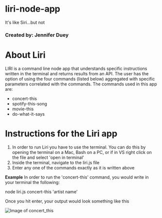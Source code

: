 # liri-node-app
It's like Siri...but not
### Created by: Jennifer Duey

# About Liri
LIRI is a command line node app that understands specific instructions written in the terminal and returns results from an API. The user has the option of using the four commands (listed below) aggregated with specific parameters correlated with the commands. The commands used in this app are:
-	concert-this
-	spotify-this-song
-	movie-this
-	do-what-it-says

# Instructions for the Liri app

1. In order to run Liri you have to use the terminal. You can do this by opening the terminal on a Mac, Bash on a PC, or if in VS right click on the file and select 'open in terminal' 
2. Inside the terminal, navigate to the liri.js file 
3. Enter any one of the commands exactly as it is written above

**Example**
In order to run the 'concert-this' command, you would write in your terminal the following:

node liri.js concert-this 'artist name' 

Once you hit enter, your output would look something like this

![Image of concert_this](//octodex.github.com/images/yaktocat.png)
